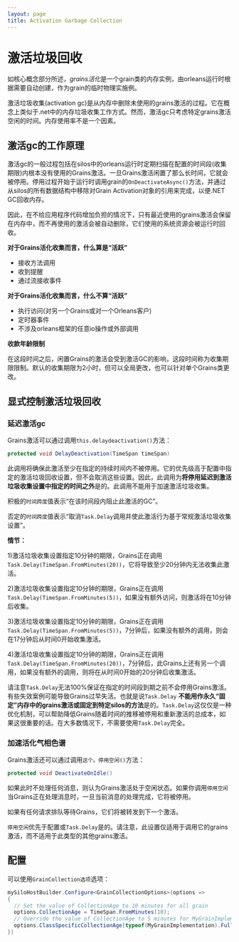 ```yaml
---
layout: page
title: Activation Garbage Collection
---
```


# 激活垃圾回收

如核心概念部分所述，*grains活化*是一个grain类的内存实例，由orleans运行时根据需要自动创建，作为grain的临时物理实施例。

激活垃圾收集(activation gc)是从内存中删除未使用的grains激活的过程。它在概念上类似于.net中的内存垃圾收集工作方式。然而，激活gc只考虑特定grains激活空闲的时间。内存使用率不是一个因素。

## 激活gc的工作原理

激活gc的一般过程包括在silos中的orleans运行时定期扫描在配置的时间段(收集期限)内根本没有使用的Grains激活。一旦Grains激活闲置了那么长时间，它就会被停用。停用过程开始于运行时调用grain的`OnDeactivateAsync()`方法，并通过从silos的所有数据结构中移除对Grain Activation对象的引用来完成，以便.NET GC回收内存。

因此，在不给应用程序代码增加负担的情况下，只有最近使用的grains激活会保留在内存中，而不再使用的激活会被自动删除，它们使用的系统资源会被运行时回收。

**对于Grains活化收集而言，什么算是“活跃”**

-   接收方法调用
-   收到提醒
-   通过流接收事件

**对于Grains活化收集而言，什么不算“活跃”**

-   执行访问(对另一个Grains或对一个Orleans客户)
-   定时器事件
-   不涉及orleans框架的任意io操作或外部调用

**收款年龄限制**

在这段时间之后，闲置Grains的激活会受到激活GC的影响，这段时间称为收集期限限制。默认的收集期限为2小时，但可以全局更改，也可以针对单个Grains类更改。

## 显式控制激活垃圾回收

### 延迟激活gc

Grains激活可以通过调用`this.delaydeactivation()`方法：

```csharp
protected void DelayDeactivation(TimeSpan timeSpan)
```

此调用将确保此激活至少在指定的持续时间内不被停用。它的优先级高于配置中指定的激活垃圾回收设置，但不会取消这些设置。因此，此调用为**将停用延迟到激活垃圾收集设置中指定的时间之外**是的。此调用不能用于加速激活垃圾收集。

积极的`时间跨度`值表示“在该时间段内阻止此激活的GC”。

否定的`时间跨度`值表示“取消`Task.Delay`调用并使此激活行为基于常规激活垃圾收集设置”。

**情节：**

1)激活垃圾收集设置指定10分钟的期限，Grains正在调用`Task.Delay(TimeSpan.FromMinutes(20))`，它将导致至少20分钟内无法收集此激活。

2)激活垃圾收集设置指定10分钟的期限，Grains正在调用`Task.Delay(TimeSpan.FromMinutes(5))`，如果没有额外访问，则激活将在10分钟后收集。

3)激活垃圾收集设置指定10分钟的期限，Grains正在调用`Task.Delay(TimeSpan.FromMinutes(5))`，7分钟后，如果没有额外的调用，则会在17分钟后从时间0开始收集激活。

4)激活垃圾收集设置指定10分钟的期限，Grains正在调用`Task.Delay(TimeSpan.FromMinutes(20))`，7分钟后，此Grains上还有另一个调用，如果没有额外的调用，则将在从时间0开始的20分钟后收集激活。

请注意`Task.Delay`无法100%保证在指定的时间段到期之前不会停用Grains激活。有些失效案例可能导致Grains过早失活。也就是说`Task.Delay` **不能用作永久“固定”内存中的grains激活或固定到特定silos的方法**是的。`Task.Delay`这仅仅是一种优化机制，可以帮助降低Grains随着时间的推移被停用和重新激活的总成本，如果这很重要的话。在大多数情况下，不需要使用`Task.Delay`完全。

### 加速活化气相色谱

Grains激活还可以通过调用`这个。停用空闲()`方法：

```csharp
protected void DeactivateOnIdle()
```

如果此时不处理任何消息，则认为Grains激活处于空闲状态。如果你调用`停用空闲`当Grains正在处理消息时，一旦当前消息的处理完成，它将被停用。

如果有任何请求排队等待Grains，它们将被转发到下一个激活。

`停用空闲`优先于配置或`Task.Delay`是的。请注意，此设置仅适用于调用它的grains激活，而不适用于此类型的其他grains激活。

## 配置

可以使用`GrainCollection选项`选项：

```csharp
mySiloHostBuilder.Configure<GrainCollectionOptions>(options =>
{
  // Set the value of CollectionAge to 10 minutes for all grain
  options.CollectionAge = TimeSpan.FromMinutes(10);
  // Override the value of CollectionAge to 5 minutes for MyGrainImplementation
  options.ClassSpecificCollectionAge[typeof(MyGrainImplementation).FullName] = TimeSpan.FromMinutes(5);
})
```
